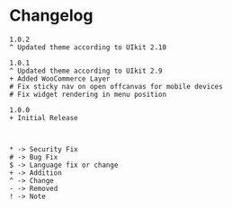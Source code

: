 # Changelog

	1.0.2
	^ Updated theme according to UIkit 2.10

	1.0.1
	^ Updated theme according to UIkit 2.9
	+ Added WooCommerce Layer
	# Fix sticky nav on open offcanvas for mobile devices
	# Fix widget rendering in menu position

	1.0.0
	+ Initial Release



	* -> Security Fix
	# -> Bug Fix
	$ -> Language fix or change
	+ -> Addition
	^ -> Change
	- -> Removed
	! -> Note
